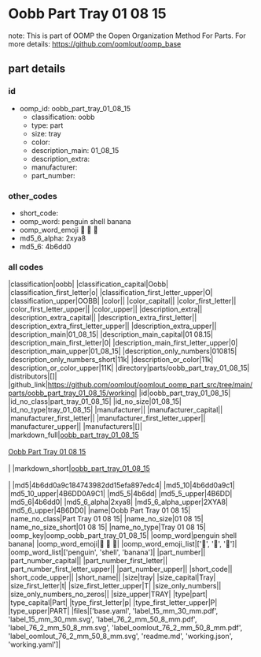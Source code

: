 # Oobb Part Tray 01 08 15  

note: This is part of OOMP the Oopen Organization Method For Parts. For more details: https://github.com/oomlout/oomp_base

##  part details





### id
* oomp_id: oobb_part_tray_01_08_15
  * classification: oobb
  * type: part
  * size: tray
  * color: 
  * description_main: 01_08_15
  * description_extra: 
  * manufacturer: 
  * part_number: 

### other_codes
* short_code: 
* oomp_word: penguin shell banana
* oomp_word_emoji :penguin: :shell: :banana:
* md5_6_alpha: 2xya8
* md5_6: 4b6dd0

### all codes 
|classification|oobb|
|classification_capital|Oobb|
|classification_first_letter|o|
|classification_first_letter_upper|O|
|classification_upper|OOBB|
|color||
|color_capital||
|color_first_letter||
|color_first_letter_upper||
|color_upper||
|description_extra||
|description_extra_capital||
|description_extra_first_letter||
|description_extra_first_letter_upper||
|description_extra_upper||
|description_main|01_08_15|
|description_main_capital|01 08.15|
|description_main_first_letter|0|
|description_main_first_letter_upper|0|
|description_main_upper|01_08_15|
|description_only_numbers|010815|
|description_only_numbers_short|11k|
|description_or_color|11k|
|description_or_color_upper|11K|
|directory|parts/oobb_part_tray_01_08_15|
|distributors|[]|
|github_link|https://github.com/oomlout/oomlout_oomp_part_src/tree/main/parts/oobb_part_tray_01_08_15/working|
|id|oobb_part_tray_01_08_15|
|id_no_class|part_tray_01_08_15|
|id_no_size|01_08_15|
|id_no_type|tray_01_08_15|
|manufacturer||
|manufacturer_capital||
|manufacturer_first_letter||
|manufacturer_first_letter_upper||
|manufacturer_upper||
|manufacturers|[]|
|markdown_full|[oobb_part_tray_01_08_15](https://github.com/oomlout/oomlout_oomp_part_src/tree/main/parts/oobb_part_tray_01_08_15/working)<br>[](https://github.com/oomlout/oomlout_oomp_part_src/tree/main/parts/oobb_part_tray_01_08_15/working)<br>[Oobb Part Tray 01 08 15](https://github.com/oomlout/oomlout_oomp_part_src/tree/main/parts/oobb_part_tray_01_08_15/working)<br><br>|
|markdown_short|[oobb_part_tray_01_08_15](https://github.com/oomlout/oomlout_oomp_part_src/tree/main/parts/oobb_part_tray_01_08_15/working)<br><br>|
|md5|4b6dd0a9c184743982dd15efa897edc4|
|md5_10|4b6dd0a9c1|
|md5_10_upper|4B6DD0A9C1|
|md5_5|4b6dd|
|md5_5_upper|4B6DD|
|md5_6|4b6dd0|
|md5_6_alpha|2xya8|
|md5_6_alpha_upper|2XYA8|
|md5_6_upper|4B6DD0|
|name|Oobb Part Tray 01 08 15|
|name_no_class|Part Tray 01 08 15|
|name_no_size|01 08 15|
|name_no_size_short|01 08 15|
|name_no_type|Tray 01 08 15|
|oomp_key|oomp_oobb_part_tray_01_08_15|
|oomp_word|penguin shell banana|
|oomp_word_emoji|:penguin: :shell: :banana:|
|oomp_word_emoji_list|[':penguin:', ':shell:', ':banana:']|
|oomp_word_list|['penguin', 'shell', 'banana']|
|part_number||
|part_number_capital||
|part_number_first_letter||
|part_number_first_letter_upper||
|part_number_upper||
|short_code||
|short_code_upper||
|short_name||
|size|tray|
|size_capital|Tray|
|size_first_letter|t|
|size_first_letter_upper|T|
|size_only_numbers||
|size_only_numbers_no_zeros||
|size_upper|TRAY|
|type|part|
|type_capital|Part|
|type_first_letter|p|
|type_first_letter_upper|P|
|type_upper|PART|
|files|['base.yaml', 'label_15_mm_30_mm.pdf', 'label_15_mm_30_mm.svg', 'label_76_2_mm_50_8_mm.pdf', 'label_76_2_mm_50_8_mm.svg', 'label_oomlout_76_2_mm_50_8_mm.pdf', 'label_oomlout_76_2_mm_50_8_mm.svg', 'readme.md', 'working.json', 'working.yaml']|
